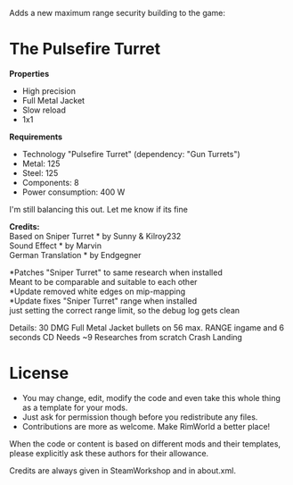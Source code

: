 Adds a new maximum range security building to the game:

<h1>The Pulsefire Turret</h1>
 
<b>Properties</b>
 - High precision
 - Full Metal Jacket
 - Slow reload
 - 1x1

<b>Requirements</b>
 - Technology "Pulsefire Turret"
   (dependency: "Gun Turrets")
 - Metal: 125
 - Steel: 125
 - Components: 8
 - Power consumption: 400 W
 
I'm still balancing this out. Let me know if its fine
 
<b>Credits:</b><br>
Based on Sniper Turret * by Sunny & Kilroy232<br>
Sound Effect * by Marvin<br>
German Translation * by Endgegner<br>

*Patches "Sniper Turret" to same research when installed<br>
 Meant to be comparable and suitable to each other<br>
*Update removed white edges on mip-mapping <br>
*Update fixes "Sniper Turret" range when installed<br>
 just setting the correct range limit, so the debug log gets clean<br>

Details:
30 DMG Full Metal Jacket bullets
on 56 max. RANGE ingame
and 6 seconds CD
Needs ~9 Researches from scratch Crash Landing

# License
- You may change, edit, modify the code and even take this whole thing as a template for your mods.
- Just ask for permission though before you redistribute any files.
- Contributions are more as welcome. Make RimWorld a better place!

When the code or content is based on different mods and their templates, please explicitly ask these authors for their allowance.

Credits are always given in SteamWorkshop and in about.xml.

